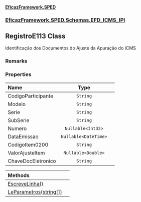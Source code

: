 #### [EficazFramework.SPED](EficazFrameworkSPED.md 'EficazFramework SPED')
### [EficazFramework.SPED.Schemas.EFD_ICMS_IPI](EficazFramework.SPED.Schemas.EFD_ICMS_IPI.md 'EficazFramework.SPED.Schemas.EFD_ICMS_IPI')

## RegistroE113 Class

Identificação dos Documentos do Ajuste da Apuração do ICMS

### Remarks
### Properties

| Name | Type | |
| :--- | :---: | :--- |
| CodigoParticipante | `String` |  |
| Modelo | `String` |  |
| Serie | `String` |  |
| SubSerie | `String` |  |
| Numero | `Nullable<Int32>` |  |
| DataEmissao | `Nullable<DateTime>` |  |
| CodigoItem0200 | `String` |  |
| ValorAjusteItem | `Nullable<Double>` |  |
| ChaveDocEletronico | `String` |  |

| Methods | |
| :--- | :--- |
| [EscreveLinha()](EficazFramework.SPED.Schemas.EFD_ICMS_IPI/RegistroE113/EscreveLinha().md 'EficazFramework.SPED.Schemas.EFD_ICMS_IPI.RegistroE113.EscreveLinha()') | |
| [LeParametros(string[])](EficazFramework.SPED.Schemas.EFD_ICMS_IPI/RegistroE113/LeParametros(string[]).md 'EficazFramework.SPED.Schemas.EFD_ICMS_IPI.RegistroE113.LeParametros(string[])') | |

